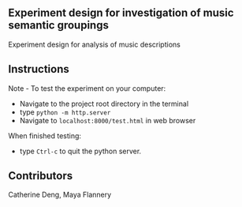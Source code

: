 ## Experiment design for investigation of music semantic groupings

Experiment design for analysis of music descriptions

## Instructions

Note - To test the experiment on your computer:

- Navigate to the project root directory in the terminal
- type `python -m http.server`
- Navigate to `localhost:8000/test.html` in web browser

When finished testing:

- type `Ctrl-c` to quit the python server.

## Contributors

Catherine Deng, Maya Flannery

